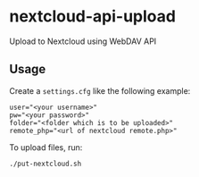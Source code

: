 # nextcloud-api-upload
Upload to Nextcloud using WebDAV API

## Usage

Create a `settings.cfg` like the following example:

```text
user="<your username>"
pw="<your password>"
folder="<folder which is to be uploaded>"
remote_php="<url of nextcloud remote.php>"
```

To upload files, run:

```sh
./put-nextcloud.sh
```
